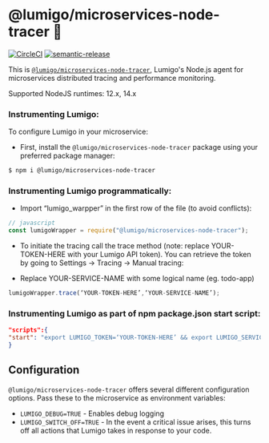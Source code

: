 # @lumigo/microservices-node-tracer :stars:
[![CircleCI](https://circleci.com/gh/lumigo-io/lumigo-node-wrapper/tree/master.svg?style=svg&circle-token=488f0e5cc37e20e9a85123a3afe3457a5efdcc55)](https://circleci.com/gh/lumigo-io/lumigo-node-wrapper/tree/master)
[![semantic-release](https://img.shields.io/badge/%20%20%F0%9F%93%A6%F0%9F%9A%80-semantic--release-e10079.svg)](https://github.com/semantic-release/semantic-release)


This is [`@lumigo/microservices-node-tracer`](https://), Lumigo's Node.js agent for microservices distributed tracing and performance monitoring.

Supported NodeJS runtimes: 12.x, 14.x

### Instrumenting Lumigo:

To configure Lumigo in your microservice:

* First, install the `@lumigo/microservices-node-tracer` package using your preferred package manager:

~~~bash
$ npm i @lumigo/microservices-node-tracer
~~~

### Instrumenting Lumigo programmatically:
* Import “lumigo_warpper” in the first row of the file (to avoid conflicts):

~~~js
// javascript
const lumigoWrapper = require("@lumigo/microservices-node-tracer");
~~~
* To initiate the tracing call the trace method (note: replace YOUR-TOKEN-HERE with your Lumigo API token). You can retrieve the token by going to Settings -> Tracing -> Manual tracing:

* Replace YOUR-SERVICE-NAME with some logical name (eg. todo-app)
~~~js
lumigoWrapper.trace(‘YOUR-TOKEN-HERE’,‘YOUR-SERVICE-NAME’);
~~~

### Instrumenting Lumigo as part of npm package.json start script:
~~~json
"scripts":{
"start": "export LUMIGO_TOKEN=‘YOUR-TOKEN-HERE’ && export LUMIGO_SERVICE_NAME=‘YOUR-SERVICE-NAME’ && node -r @lumigo/microservices-node-tracer app.js"
}
~~~



## Configuration
`@lumigo/microservices-node-tracer` offers several different configuration options. Pass these to the microservice as environment variables:

* `LUMIGO_DEBUG=TRUE` - Enables debug logging
* `LUMIGO_SWITCH_OFF=TRUE` - In the event a critical issue arises, this turns off all actions that Lumigo takes in response to your code.
